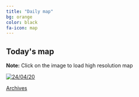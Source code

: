 ```yaml
---
title: "Daily map"
bg: orange
color: black
fa-icon: map
---
```


## Today's map
<p class="aligncenter">
<strong>Note:</strong> Click on the image to load high resolution map

<a href="https://imgpile.com/images/IAgMbC.png"><img alt="24/04/20" src="https://imgpile.com/images/IAgMbC.md.png" border="0"></a>

<a class="button2" href="https://elseasama.github.io/chcovid19/archives.html">Archives</a></p>

